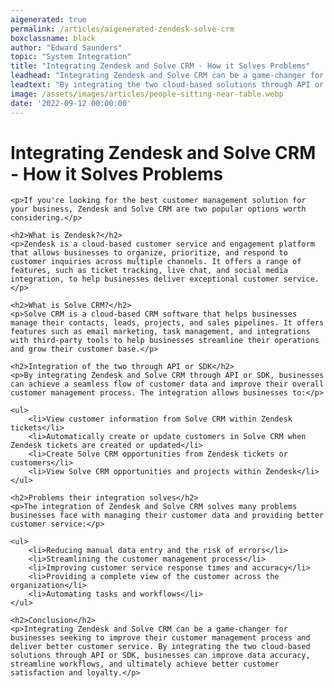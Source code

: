```yaml
---
aigenerated: true
permalink: /articles/aigenerated-zendesk-solve-crm
boxclassname: black
author: "Edward Saunders"
topic: "System Integration"
title: "Integrating Zendesk and Solve CRM - How it Solves Problems"
leadhead: "Integrating Zendesk and Solve CRM can be a game-changer for businesses seeking to improve their customer management process and deliver better customer service"
leadtext: "By integrating the two cloud-based solutions through API or SDK, businesses can improve data accuracy, streamline workflows, and ultimately achieve better customer satisfaction and loyalty."
image: /assets/images/articles/people-sitting-near-table.webp
date: '2022-09-12 00:00:00'
---
```

<div class="arttext">	<h1>Integrating Zendesk and Solve CRM - How it Solves Problems</h1>

	<p>If you're looking for the best customer management solution for your business, Zendesk and Solve CRM are two popular options worth considering.</p>

	<h2>What is Zendesk?</h2>
	<p>Zendesk is a cloud-based customer service and engagement platform that allows businesses to organize, prioritize, and respond to customer inquiries across multiple channels. It offers a range of features, such as ticket tracking, live chat, and social media integration, to help businesses deliver exceptional customer service.</p>

	<h2>What is Solve CRM?</h2>
	<p>Solve CRM is a cloud-based CRM software that helps businesses manage their contacts, leads, projects, and sales pipelines. It offers features such as email marketing, task management, and integrations with third-party tools to help businesses streamline their operations and grow their customer base.</p>

	<h2>Integration of the two through API or SDK</h2>
	<p>By integrating Zendesk and Solve CRM through API or SDK, businesses can achieve a seamless flow of customer data and improve their overall customer management process. The integration allows businesses to:</p>

	<ul>
		<li>View customer information from Solve CRM within Zendesk tickets</li>
		<li>Automatically create or update customers in Solve CRM when Zendesk tickets are created or updated</li>
		<li>Create Solve CRM opportunities from Zendesk tickets or customers</li>
		<li>View Solve CRM opportunities and projects within Zendesk</li>
	</ul>

	<h2>Problems their integration solves</h2>
	<p>The integration of Zendesk and Solve CRM solves many problems businesses face with managing their customer data and providing better customer service:</p>

	<ul>
		<li>Reducing manual data entry and the risk of errors</li>
		<li>Streamlining the customer management process</li>
		<li>Improving customer service response times and accuracy</li>
		<li>Providing a complete view of the customer across the organization</li>
		<li>Automating tasks and workflows</li>
	</ul>

	<h2>Conclusion</h2>
	<p>Integrating Zendesk and Solve CRM can be a game-changer for businesses seeking to improve their customer management process and deliver better customer service. By integrating the two cloud-based solutions through API or SDK, businesses can improve data accuracy, streamline workflows, and ultimately achieve better customer satisfaction and loyalty.</p>
</div>